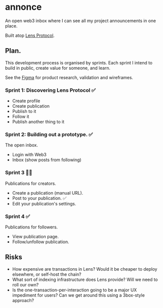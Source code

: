 # annonce

An open web3 inbox where I can see all my project announcements in one place.

Built atop [Lens Protocol](https://lens.dev/).
## Plan.

This development process is organised by sprints. Each sprint I intend to build in public, create value for someone, and learn. 

See the [Figma](https://www.figma.com/file/rnDb4hvCABecXdxIe14855/lenshacks?node-id=0%3A1) for product research, validation and wireframes.

### Sprint 1: Discovering Lens Protocol ✅

* Create profile
* Create publication
* Publish to it
* Follow it
* Publish another thing to it

### Sprint 2: Building out a prototype. ✅

The open inbox.

* Login with Web3
* Inbox (show posts from following)

### Sprint 3 🧑‍💻

Publications for creators.

* Create a publication (manual URL).
* Post to your publication. ✅
* Edit your publication's settings.

### Sprint 4 ✅

Publications for followers.

* View publication page.
* Follow/unfollow publication. 

## Risks

 * How expensive are transactions in Lens? Would it be cheaper to deploy elsewhere, or self-host the chain? 
 * What sort of indexing infrastructure does Lens provide? Will we need to roll our own?
 * Is the one-transaction-per-interaction going to be a major UX impediment for users? Can we get around this using a 3box-style approach? 



